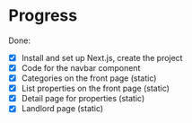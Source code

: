 # Progress

Done:
- [x] Install and set up Next.js, create the project
- [x] Code for the navbar component
- [x] Categories on the front page (static)
- [x] List properties on the front page (static)
- [x] Detail page for properties (static)
- [x] Landlord page (static)